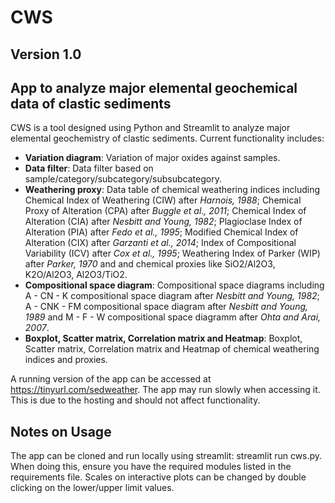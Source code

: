 # CWS
## Version 1.0
## App to analyze major elemental geochemical data of clastic sediments
CWS is a tool designed using Python and Streamlit to analyze major elemental geochemistry of clastic sediments. Current functionality includes:

* **Variation diagram**: Variation of major oxides against samples.
* **Data filter**: Data filter based on sample/category/subcategory/subsubcategory.
* **Weathering proxy**: Data table of chemical weathering indices including Chemical Index of Weathering (CIW) after *Harnois, 1988*; Chemical Proxy of Alteration (CPA) after *Buggle et al., 2011*; Chemical Index of Alteration (CIA) after *Nesbitt and Young, 1982*; Plagioclase Index of Alteration (PIA) after *Fedo et al., 1995*; Modified Chemical Index of Alteration (CIX) after *Garzanti et al., 2014*; Index of Compositional Variability (ICV) after *Cox et al., 1995*; Weathering Index of Parker (WIP) after *Parker, 1970* and and chemical proxies like SiO2/Al2O3, K2O/Al2O3, Al2O3/TiO2.
* **Compositional space diagram**: Compositional space diagrams including A - CN - K compositional space diagram after *Nesbitt and Young, 1982*; A - CNK - FM compositional space diagram after *Nesbitt and Young, 1989* and M - F - W compositional space diagramm after *Ohta and Arai, 2007*.
* **Boxplot, Scatter matrix, Correlation matrix and Heatmap**: Boxplot, Scatter matrix, Correlation matrix and Heatmap of chemical weathering indices and proxies.

A running version of the app can be accessed at https://tinyurl.com/sedweather. The app may run slowly when accessing it. This is due to the hosting and should not affect functionality.

## Notes on Usage
The app can be cloned and run locally using streamlit: streamlit run cws.py. When doing this, ensure you have the required modules listed in the requirements file.
Scales on interactive plots can be changed by double clicking on the lower/upper limit values.
